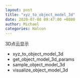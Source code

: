```yaml
---
layout: post
title: "xyz_to_object_model_3d"
date: 2020-07-08 09:47:00 +0800
author: Michael
categories: Halcon
---
```


3D点云显示
- xyz_to_object_model_3d
- get_object_model_3d_params
- sample_object_model_3d
- visualize_object_model_3d
